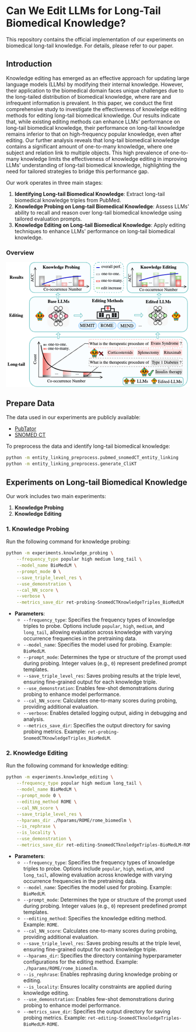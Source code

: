 # Can We Edit LLMs for Long-Tail Biomedical Knowledge?

This repository contains the official implementation of our experiments on biomedical long-tail knowledge. For details, please refer to our paper.

## Introduction
Knowledge editing has emerged as an effective approach for updating large language models (LLMs) by modifying their internal knowledge. 
However, their application to the biomedical domain faces unique challenges due to the long-tailed distribution of biomedical knowledge, where rare and infrequent information is prevalent. In this paper, we conduct the first comprehensive study to investigate the effectiveness of knowledge editing methods for editing long-tail biomedical knowledge. Our results indicate that, while existing editing methods can enhance LLMs' performance on long-tail biomedical knowledge, their performance on long-tail knowledge remains inferior to that on high-frequency popular knowledge, even after editing.
Our further analysis reveals that long-tail biomedical knowledge contains a significant amount of one-to-many knowledge, where one subject and relation link to multiple objects. This high prevalence of one-to-many knowledge limits the effectiveness of knowledge editing in improving LLMs' understanding of long-tail biomedical knowledge, highlighting the need for tailored strategies to bridge this performance gap.

Our work operates in three main stages:
1. **Identifying Long-tail Biomedical Knowledge**: Extract long-tail biomedical knowledge triples from PubMed.
2. **Knowledge Probing on Long-tail Biomedical Knowledge**: Assess LLMs' ability to recall and reason over long-tail biomedical knowledge using tailored evaluation prompts.
3. **Knowledge Editing on Long-tail Biomedical Knowledge**: Apply editing techniques to enhance LLMs' performance on long-tail biomedical knowledge.


### Overview
![Overview](./long_tail_overview.png)

## Prepare Data
The data used in our experiments are publicly available:
- [PubTator](https://hotpotqa.github.io/)
- [SNOMED CT](https://github.com/Alab-NII/2WikiMultiHopQA)

To preprocess the data and identify long-tail biomedical knowledge:
```bash
python -m entity_linking_preprocess.pubmed_snomedCT_entity_linking
python -m entity_linking_preprocess.generate_CliKT
```

## Experiments on Long-tail Biomedical Knowledge
Our work includes two main experiments:
1. **Knowledge Probing**
2. **Knowledge Editing**


### 1. Knowledge Probing
Run the following command for knowledge probing:
```bash
python -m experiments.knowledge_probing \
    --frequency_type popular high medium long_tail \
    --model_name BioMedLM \
    --prompt_mode 0 \
    --save_triple_level_res \
    --use_demonstration \
    --cal_NN_score \
    --verbose \
    --metrics_save_dir ret-probing-SnomedCTKnowledgeTriples_BioMedLM
```
- **Parameters**:  
  - `--frequency_type`: Specifies the frequency types of knowledge triples to probe. Options include `popular`, `high`, `medium`, and `long_tail`, allowing evaluation across knowledge with varying occurrence frequencies in the pretraining data.  
  - `--model_name`: Specifies the model used for probing. Example: `BioMedLM`.  
  - `--prompt_mode`: Determines the type or structure of the prompt used during probing. Integer values (e.g., `0`) represent predefined prompt templates.  
  - `--save_triple_level_res`: Saves probing results at the triple level, ensuring fine-grained output for each knowledge triple.  
  - `--use_demonstration`: Enables few-shot demonstrations during probing to enhance model performance.  
  - `--cal_NN_score`: Calculates one-to-many scores during probing, providing additional evaluation.  
  - `--verbose`: Enables detailed logging output, aiding in debugging and analysis.  
  - `--metrics_save_dir`: Specifies the output directory for saving probing metrics. Example: `ret-probing-SnomedCTKnowledgeTriples_BioMedLM`. 

### 2. Knowledge Editing
Run the following command for knowledge editing:
```bash
python -m experiments.knowledge_editing \
    --frequency_type popular high medium long_tail \
    --model_name BioMedLM \
    --prompt_mode 0 \
    --editing_method ROME \
    --cal_NN_score \
    --save_triple_level_res \
    --hparams_dir ./hparams/ROME/rome_biomedlm \
    --is_rephrase \
    --is_locality \
    --use_demonstration \
    --metrics_save_dir ret-editing-SnomedCTknoledgeTriples-BioMedLM-ROME
```
- **Parameters**:  
  - `--frequency_type`: Specifies the frequency types of knowledge triples to probe. Options include `popular`, `high`, `medium`, and `long_tail`, allowing evaluation across knowledge with varying occurrence frequencies in the pretraining data.  
  - `--model_name`: Specifies the model used for probing. Example: `BioMedLM`.  
  - `--prompt_mode`: Determines the type or structure of the prompt used during probing. Integer values (e.g., `0`) represent predefined prompt templates.  
  - `--editing_method`: Specifies the knowledge editing method. Example: `ROME`.  
  - `--cal_NN_score`: Calculates one-to-many scores during probing, providing additional evaluation.  
  - `--save_triple_level_res`: Saves probing results at the triple level, ensuring fine-grained output for each knowledge triple.  
  - `--hparams_dir`: Specifies the directory containing hyperparameter configurations for the editing method. Example: `./hparams/ROME/rome_biomedlm`.  
  - `--is_rephrase`: Enables rephrasing during knowledge probing or editing.  
  - `--is_locality`: Ensures locality constraints are applied during knowledge editing.  
  - `--use_demonstration`: Enables few-shot demonstrations during probing to enhance model performance.  
  - `--metrics_save_dir`: Specifies the output directory for saving probing metrics. Example: `ret-editing-SnomedCTknoledgeTriples-BioMedLM-ROME`.  



